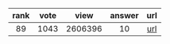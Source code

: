 
| rank | vote | view | answer | url |
|:-:|:-:|:-:|:-:|:-:|
|89|1043|2606396|10| [url](http://stackoverflow.com/questions/961632/converting-integer-to-string-in-python) |
